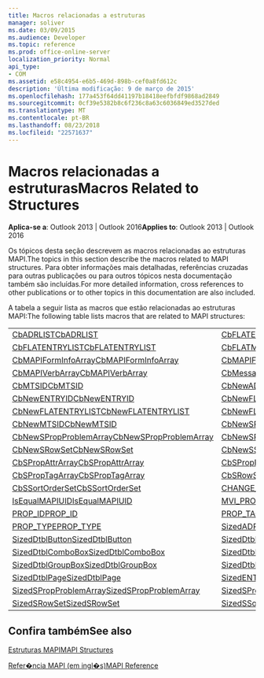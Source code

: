 ```yaml
---
title: Macros relacionadas a estruturas
manager: soliver
ms.date: 03/09/2015
ms.audience: Developer
ms.topic: reference
ms.prod: office-online-server
localization_priority: Normal
api_type:
- COM
ms.assetid: e58c4954-e6b5-469d-898b-cef0a8fd612c
description: 'Última modificação: 9 de março de 2015'
ms.openlocfilehash: 177a453f64dd41197b18418eefbfdf9868ad2849
ms.sourcegitcommit: 0cf39e5382b8c6f236c8a63c6036849ed3527ded
ms.translationtype: MT
ms.contentlocale: pt-BR
ms.lasthandoff: 08/23/2018
ms.locfileid: "22571637"
---
```

# <a name="macros-related-to-structures"></a><span data-ttu-id="86704-103">Macros relacionadas a estruturas</span><span class="sxs-lookup"><span data-stu-id="86704-103">Macros Related to Structures</span></span>

  
  
<span data-ttu-id="86704-104">**Aplica-se a**: Outlook 2013 | Outlook 2016</span><span class="sxs-lookup"><span data-stu-id="86704-104">**Applies to**: Outlook 2013 | Outlook 2016</span></span> 
  
<span data-ttu-id="86704-105">Os tópicos desta seção descrevem as macros relacionadas ao estruturas MAPI.</span><span class="sxs-lookup"><span data-stu-id="86704-105">The topics in this section describe the macros related to MAPI structures.</span></span> <span data-ttu-id="86704-106">Para obter informações mais detalhadas, referências cruzadas para outras publicações ou para outros tópicos nesta documentação também são incluídas.</span><span class="sxs-lookup"><span data-stu-id="86704-106">For more detailed information, cross references to other publications or to other topics in this documentation are also included.</span></span> 
  
<span data-ttu-id="86704-107">A tabela a seguir lista as macros que estão relacionadas ao estruturas MAPI:</span><span class="sxs-lookup"><span data-stu-id="86704-107">The following table lists macros that are related to MAPI structures:</span></span>
  
|||
|:-----|:-----|
|[<span data-ttu-id="86704-108">CbADRLIST</span><span class="sxs-lookup"><span data-stu-id="86704-108">CbADRLIST</span></span>](cbadrlist.md) <br/> |[<span data-ttu-id="86704-109">CbFLATENTRY</span><span class="sxs-lookup"><span data-stu-id="86704-109">CbFLATENTRY</span></span>](cbflatentry.md) <br/> |
|[<span data-ttu-id="86704-110">CbFLATENTRYLIST</span><span class="sxs-lookup"><span data-stu-id="86704-110">CbFLATENTRYLIST</span></span>](cbflatentrylist.md) <br/> |[<span data-ttu-id="86704-111">CbFLATMTSIDLIST</span><span class="sxs-lookup"><span data-stu-id="86704-111">CbFLATMTSIDLIST</span></span>](cbflatmtsidlist.md) <br/> |
|[<span data-ttu-id="86704-112">CbMAPIFormInfoArray</span><span class="sxs-lookup"><span data-stu-id="86704-112">CbMAPIFormInfoArray</span></span>](cbmapiforminfoarray.md) <br/> |[<span data-ttu-id="86704-113">CbMAPIFormPropArray</span><span class="sxs-lookup"><span data-stu-id="86704-113">CbMAPIFormPropArray</span></span>](cbmapiformproparray.md) <br/> |
|[<span data-ttu-id="86704-114">CbMAPIVerbArray</span><span class="sxs-lookup"><span data-stu-id="86704-114">CbMAPIVerbArray</span></span>](cbmapiverbarray.md) <br/> |[<span data-ttu-id="86704-115">CbMessageClassArray</span><span class="sxs-lookup"><span data-stu-id="86704-115">CbMessageClassArray</span></span>](cbmessageclassarray.md) <br/> |
|[<span data-ttu-id="86704-116">CbMTSID</span><span class="sxs-lookup"><span data-stu-id="86704-116">CbMTSID</span></span>](cbmtsid.md) <br/> |[<span data-ttu-id="86704-117">CbNewADRLIST</span><span class="sxs-lookup"><span data-stu-id="86704-117">CbNewADRLIST</span></span>](cbnewadrlist.md) <br/> |
|[<span data-ttu-id="86704-118">CbNewENTRYID</span><span class="sxs-lookup"><span data-stu-id="86704-118">CbNewENTRYID</span></span>](cbnewentryid.md) <br/> |[<span data-ttu-id="86704-119">CbNewFLATENTRY</span><span class="sxs-lookup"><span data-stu-id="86704-119">CbNewFLATENTRY</span></span>](cbnewflatentry.md) <br/> |
|[<span data-ttu-id="86704-120">CbNewFLATENTRYLIST</span><span class="sxs-lookup"><span data-stu-id="86704-120">CbNewFLATENTRYLIST</span></span>](cbnewflatentrylist.md) <br/> |[<span data-ttu-id="86704-121">CbNewFLATMTSIDLIST</span><span class="sxs-lookup"><span data-stu-id="86704-121">CbNewFLATMTSIDLIST</span></span>](cbnewflatmtsidlist.md) <br/> |
|[<span data-ttu-id="86704-122">CbNewMTSID</span><span class="sxs-lookup"><span data-stu-id="86704-122">CbNewMTSID</span></span>](cbnewmtsid.md) <br/> |[<span data-ttu-id="86704-123">CbNewSPropAttrArray</span><span class="sxs-lookup"><span data-stu-id="86704-123">CbNewSPropAttrArray</span></span>](cbnewspropattrarray.md) <br/> |
|[<span data-ttu-id="86704-124">CbNewSPropProblemArray</span><span class="sxs-lookup"><span data-stu-id="86704-124">CbNewSPropProblemArray</span></span>](cbnewspropproblemarray.md) <br/> |[<span data-ttu-id="86704-125">CbNewSPropTagArray</span><span class="sxs-lookup"><span data-stu-id="86704-125">CbNewSPropTagArray</span></span>](cbnewsproptagarray.md) <br/> |
|[<span data-ttu-id="86704-126">CbNewSRowSet</span><span class="sxs-lookup"><span data-stu-id="86704-126">CbNewSRowSet</span></span>](cbnewsrowset.md) <br/> |[<span data-ttu-id="86704-127">CbNewSSortOrderSet</span><span class="sxs-lookup"><span data-stu-id="86704-127">CbNewSSortOrderSet</span></span>](cbnewssortorderset.md) <br/> |
|[<span data-ttu-id="86704-128">CbSPropAttrArray</span><span class="sxs-lookup"><span data-stu-id="86704-128">CbSPropAttrArray</span></span>](cbspropattrarray.md) <br/> |[<span data-ttu-id="86704-129">CbSPropProblemArray</span><span class="sxs-lookup"><span data-stu-id="86704-129">CbSPropProblemArray</span></span>](cbspropproblemarray.md) <br/> |
|[<span data-ttu-id="86704-130">CbSPropTagArray</span><span class="sxs-lookup"><span data-stu-id="86704-130">CbSPropTagArray</span></span>](cbsproptagarray.md) <br/> |[<span data-ttu-id="86704-131">CbSRowSet</span><span class="sxs-lookup"><span data-stu-id="86704-131">CbSRowSet</span></span>](cbsrowset.md) <br/> |
|[<span data-ttu-id="86704-132">CbSSortOrderSet</span><span class="sxs-lookup"><span data-stu-id="86704-132">CbSSortOrderSet</span></span>](cbssortorderset.md) <br/> |[<span data-ttu-id="86704-133">CHANGE_PROP_TYPE</span><span class="sxs-lookup"><span data-stu-id="86704-133">CHANGE_PROP_TYPE</span></span>](change_prop_type.md) <br/> |
|[<span data-ttu-id="86704-134">IsEqualMAPIUID</span><span class="sxs-lookup"><span data-stu-id="86704-134">IsEqualMAPIUID</span></span>](isequalmapiuid.md) <br/> |[<span data-ttu-id="86704-135">MVI_PROP</span><span class="sxs-lookup"><span data-stu-id="86704-135">MVI_PROP</span></span>](mvi_prop.md) <br/> |
|[<span data-ttu-id="86704-136">PROP_ID</span><span class="sxs-lookup"><span data-stu-id="86704-136">PROP_ID</span></span>](prop_id.md) <br/> |[<span data-ttu-id="86704-137">PROP_TAG</span><span class="sxs-lookup"><span data-stu-id="86704-137">PROP_TAG</span></span>](prop_tag.md) <br/> |
|[<span data-ttu-id="86704-138">PROP_TYPE</span><span class="sxs-lookup"><span data-stu-id="86704-138">PROP_TYPE</span></span>](prop_type.md) <br/> |[<span data-ttu-id="86704-139">SizedADRLIST</span><span class="sxs-lookup"><span data-stu-id="86704-139">SizedADRLIST</span></span>](sizedadrlist.md) <br/> |
|[<span data-ttu-id="86704-140">SizedDtblButton</span><span class="sxs-lookup"><span data-stu-id="86704-140">SizedDtblButton</span></span>](sizeddtblbutton.md) <br/> |[<span data-ttu-id="86704-141">SizedDtblCheckBox</span><span class="sxs-lookup"><span data-stu-id="86704-141">SizedDtblCheckBox</span></span>](sizeddtblcheckbox.md) <br/> |
|[<span data-ttu-id="86704-142">SizedDtblComboBox</span><span class="sxs-lookup"><span data-stu-id="86704-142">SizedDtblComboBox</span></span>](sizeddtblcombobox.md) <br/> |[<span data-ttu-id="86704-143">SizedDtblEdit</span><span class="sxs-lookup"><span data-stu-id="86704-143">SizedDtblEdit</span></span>](sizeddtbledit.md) <br/> |
|[<span data-ttu-id="86704-144">SizedDtblGroupBox</span><span class="sxs-lookup"><span data-stu-id="86704-144">SizedDtblGroupBox</span></span>](sizeddtblgroupbox.md) <br/> |[<span data-ttu-id="86704-145">SizedDtblLabel</span><span class="sxs-lookup"><span data-stu-id="86704-145">SizedDtblLabel</span></span>](sizeddtbllabel.md) <br/> |
|[<span data-ttu-id="86704-146">SizedDtblPage</span><span class="sxs-lookup"><span data-stu-id="86704-146">SizedDtblPage</span></span>](sizeddtblpage.md) <br/> |[<span data-ttu-id="86704-147">SizedENTRYID</span><span class="sxs-lookup"><span data-stu-id="86704-147">SizedENTRYID</span></span>](sizedentryid.md) <br/> |
|[<span data-ttu-id="86704-148">SizedSPropProblemArray</span><span class="sxs-lookup"><span data-stu-id="86704-148">SizedSPropProblemArray</span></span>](sizedspropproblemarray.md) <br/> |[<span data-ttu-id="86704-149">SizedSPropTagArray</span><span class="sxs-lookup"><span data-stu-id="86704-149">SizedSPropTagArray</span></span>](sizedsproptagarray.md) <br/> |
|[<span data-ttu-id="86704-150">SizedSRowSet</span><span class="sxs-lookup"><span data-stu-id="86704-150">SizedSRowSet</span></span>](sizedsrowset.md) <br/> |[<span data-ttu-id="86704-151">SizedSSortOrderSet</span><span class="sxs-lookup"><span data-stu-id="86704-151">SizedSSortOrderSet</span></span>](sizedssortorderset.md) <br/> |
   
## <a name="see-also"></a><span data-ttu-id="86704-152">Confira também</span><span class="sxs-lookup"><span data-stu-id="86704-152">See also</span></span>



[<span data-ttu-id="86704-153">Estruturas MAPI</span><span class="sxs-lookup"><span data-stu-id="86704-153">MAPI Structures</span></span>](mapi-structures.md)


[<span data-ttu-id="86704-154">Refer�ncia MAPI (em ingl�s)</span><span class="sxs-lookup"><span data-stu-id="86704-154">MAPI Reference</span></span>](mapi-reference.md)

